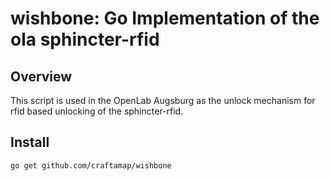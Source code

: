 # wishbone: Go Implementation of the ola sphincter-rfid 

## Overview

This script is used in the OpenLab Augsburg as the unlock mechanism for rfid based unlocking of the sphincter-rfid.

## Install

```
go get github.com/craftamap/wishbone
```


